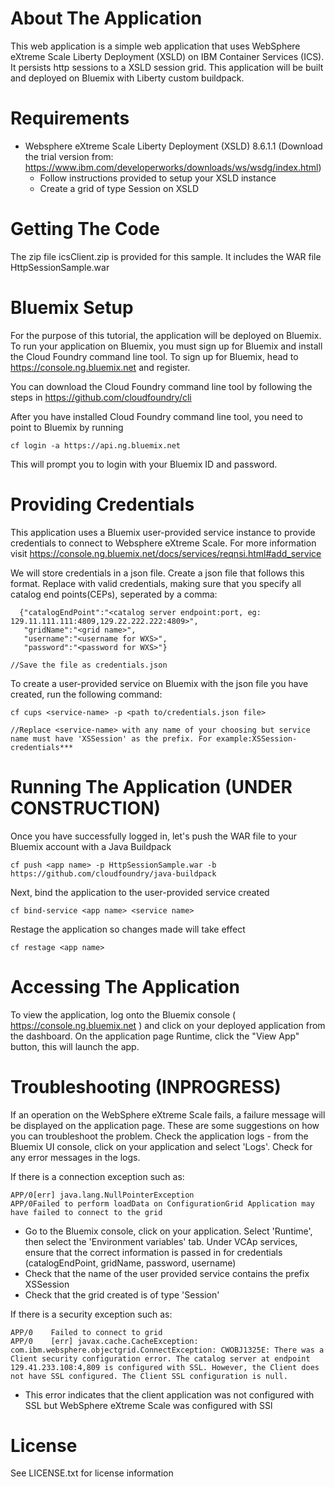 # About The Application
This web application is a simple web application that uses WebSphere eXtreme Scale Liberty Deployment (XSLD) on IBM Container Services (ICS). It persists http sessions to a XSLD session grid. This application will be built and deployed on Bluemix with Liberty custom buildpack.
  
# Requirements
- Websphere eXtreme Scale Liberty Deployment (XSLD) 8.6.1.1 (Download the trial version from: https://www.ibm.com/developerworks/downloads/ws/wsdg/index.html)
    - Follow instructions provided to setup your XSLD instance
    - Create a grid of type Session on XSLD

# Getting The Code
The zip file icsClient.zip is provided for this sample. It includes the WAR file HttpSessionSample.war

# Bluemix Setup
For the purpose of this tutorial, the application will be deployed on Bluemix. To run your application on Bluemix, you must sign up for Bluemix and install the Cloud Foundry command line tool. To sign up for Bluemix, head to https://console.ng.bluemix.net and register.

You can download the Cloud Foundry command line tool by following the steps in https://github.com/cloudfoundry/cli

After you have installed Cloud Foundry command line tool, you need to point to Bluemix by running
```
cf login -a https://api.ng.bluemix.net
```
This will prompt you to login with your Bluemix ID and password.

# Providing Credentials
This application uses a Bluemix user-provided service instance to provide credentials to connect to Websphere eXtreme Scale. For more information visit https://console.ng.bluemix.net/docs/services/reqnsi.html#add_service

We will store credentials in a json file. Create a json file that follows this format. Replace with valid credentials, making sure that you specify all catalog end points(CEPs), seperated by a comma:
```
  {"catalogEndPoint":"<catalog server endpoint:port, eg: 129.11.111.111:4809,129.22.222.222:4809>",
   "gridName":"<grid name>",
   "username":"<username for WXS>",
   "password":"<password for WXS>"}
   
//Save the file as credentials.json
```
To create a user-provided service on Bluemix with the json file you have created, run the following command:

```
cf cups <service-name> -p <path to/credentials.json file>

//Replace <service-name> with any name of your choosing but service name must have 'XSSession' as the prefix. For example:XSSession-credentials***
```
# Running The Application (UNDER CONSTRUCTION)
Once you have successfully logged in, let's push the WAR file to your Bluemix account with a Java Buildpack

```
cf push <app name> -p HttpSessionSample.war -b https://github.com/cloudfoundry/java-buildpack
```

Next, bind the application to the user-provided service created

```
cf bind-service <app name> <service name>
```

Restage the application so changes made will take effect

```
cf restage <app name>
```

# Accessing The Application
To view the application, log onto the Bluemix console ( https://console.ng.bluemix.net ) and click on your deployed application from the dashboard. On the application page Runtime, click the "View App" button, this will launch the app.

# Troubleshooting (INPROGRESS)
If an operation on the WebSphere eXtreme Scale fails, a failure message will be displayed on the application page. These are some suggestions on how you can troubleshoot the problem. Check the application logs - from the Bluemix UI console, click on your application and select 'Logs'. Check for any error messages in the logs.

If there is a connection exception such as:
```
APP/0[err] java.lang.NullPointerException
APP/0Failed to perform loadData on ConfigurationGrid Application may have failed to connect to the grid
```
- Go to the Bluemix console, click on your application. Select 'Runtime', then select the 'Environment variables' tab. Under VCAp services, ensure that the correct information is passed in for credentials (catalogEndPoint, gridName, password, username)
- Check that the name of the user provided service contains the prefix XSSession
- Check that the grid created is of type 'Session'

If there is a security exception such as:
```
APP/0    Failed to connect to grid
APP/0    [err] javax.cache.CacheException: com.ibm.websphere.objectgrid.ConnectException: CWOBJ1325E: There was a Client security configuration error. The catalog server at endpoint 129.41.233.108:4,809 is configured with SSL. However, the Client does not have SSL configured. The Client SSL configuration is null.
```
- This error indicates that the client application was not configured with SSL but WebSphere eXtreme Scale was configured with SSl

# License
See LICENSE.txt for license information
